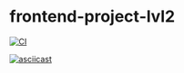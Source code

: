 # frontend-project-lvl2

[![CI](https://github.com/Mapuk1/frontend-project-lvl2/workflows/CI/badge.svg)](https://github.com/Mapuk1/frontend-project-lvl2/actions)

[![asciicast](https://asciinema.org/a/cs4y3VWuoDzzHePktwg5caXit.svg)](https://asciinema.org/a/cs4y3VWuoDzzHePktwg5caXit)


